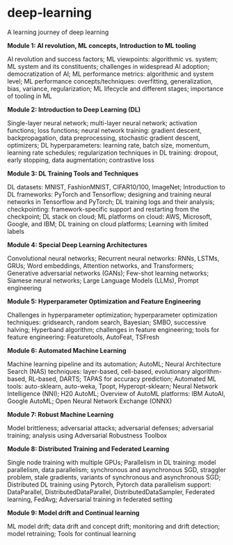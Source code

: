 # deep-learning

A learning journey of deep learning

**Module 1: AI revolution, ML concepts, Introduction to ML tooling**

AI revolution and success factors; ML viewpoints: algorithmic vs. system; ML system and its
constituents; challenges in widespread AI adoption; democratization of AI; ML performance
metrics: algorithmic and system level; ML performance concepts/techniques: overfitting,
generalization, bias, variance, regularization; ML lifecycle and different stages; importance of
tooling in ML

**Module 2: Introduction to Deep Learning (DL)**

Single-layer neural network; multi-layer neural network; activation functions; loss functions;
neural network training: gradient descent, backpropagation, data preprocessing, stochastic
gradient descent, optimizers; DL hyperparameters: learning rate, batch size, momentum,
learning rate schedules; regularization techniques in DL training: dropout, early stopping, data
augmentation; contrastive loss

**Module 3: DL Training Tools and Techniques**

DL datasets: MNIST, FashionMNIST, CIFAR10/100, ImageNet; Introduction to DL frameworks:
PyTorch and Tensorflow; designing and training neural networks in Tensorflow and PyTorch; DL
training logs and their analysis; checkpointing: framework-specific support and restarting from
the checkpoint; DL stack on cloud; ML platforms on cloud: AWS, Microsoft, Google, and IBM;
DL training on cloud platforms; Learning with limited labels

**Module 4: Special Deep Learning Architectures**

Convolutional neural networks; Recurrent neural networks: RNNs, LSTMs, GRUs; Word
embeddings, Attention networks, and Transformers; Generative adversarial networks (GANs);
Few-shot learning networks; Siamese neural networks; Large Language Models (LLMs), Prompt
engineering

**Module 5: Hyperparameter Optimization and Feature Engineering**

Challenges in hyperparameter optimization; hyperparameter optimization techniques: gridsearch, random search, Bayesian; SMBO, successive halving; Hyperband algorithm; challenges
in feature engineering; tools for feature engineering: Featuretools, AutoFeat, TSFresh

**Module 6: Automated Machine Learning**

Machine learning pipeline and its automation; AutoML; Neural Architecture Search (NAS)
techniques: layer-based, cell-based, evolutionary algorithm-based, RL-based, DARTS; TAPAS
for accuracy prediction; Automated ML tools: auto-sklearn, auto-weka, Tpopt, Hyperopt-sklearn;
Neural Network Intelligence (NNI); H20 AutoML; Overview of AutoML platforms: IBM
AutoAI, Google AutoML; Open Neural Network Exchange (ONNX)

**Module 7: Robust Machine Learning**

Model brittleness; adversarial attacks; adversarial defenses; adversarial training; analysis using
Adversarial Robustness Toolbox

**Module 8: Distributed Training and Federated Learning**

Single node training with multiple GPUs; Parallelism in DL training: model parallelism, data
parallelism; synchronous and asynchronous SGD, straggler problem, stale gradients, variants of
synchronous and asynchronous SGD; Distributed DL training using Pytorch,
Pytorch data parallelism support: DataParallel, DistributedDataParallel, DistributedDataSampler,
Federated learning, FedAvg; Adversarial training in federated setting

**Module 9: Model drift and Continual learning**

ML model drift; data drift and concept drift; monitoring and drift detection; model retraining;
Tools for continual learning